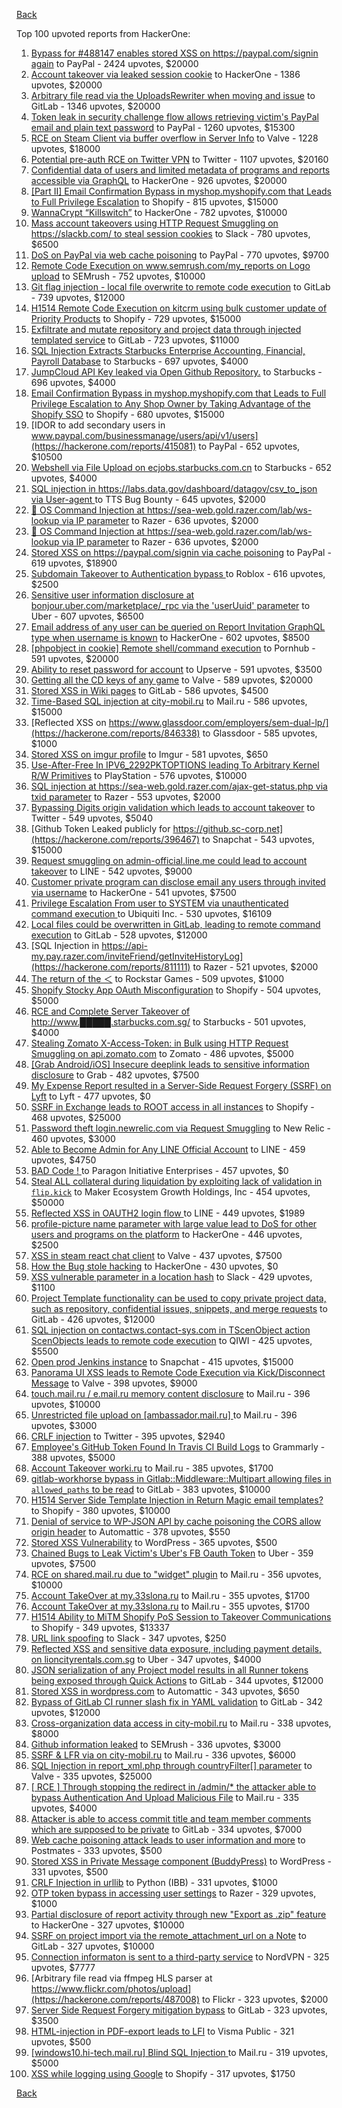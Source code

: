 [Back](../README.md)

Top 100 upvoted reports from HackerOne:

1. [Bypass for #488147 enables stored XSS on https://paypal.com/signin again](https://hackerone.com/reports/510152) to PayPal - 2424 upvotes, $20000
2. [Account takeover via leaked session cookie](https://hackerone.com/reports/745324) to HackerOne - 1386 upvotes, $20000
3. [Arbitrary file read via the UploadsRewriter when moving and issue](https://hackerone.com/reports/827052) to GitLab - 1346 upvotes, $20000
4. [Token leak in security challenge flow allows retrieving victim's PayPal email and plain text password](https://hackerone.com/reports/739737) to PayPal - 1260 upvotes, $15300
5. [RCE on Steam Client via buffer overflow in Server Info](https://hackerone.com/reports/470520) to Valve - 1228 upvotes, $18000
6. [Potential pre-auth RCE on Twitter VPN](https://hackerone.com/reports/591295) to Twitter - 1107 upvotes, $20160
7. [Confidential data of users and limited metadata of programs and reports accessible via GraphQL](https://hackerone.com/reports/489146) to HackerOne - 926 upvotes, $20000
8. [[Part II] Email Confirmation Bypass in myshop.myshopify.com that Leads to Full Privilege Escalation](https://hackerone.com/reports/796808) to Shopify - 815 upvotes, $15000
9. [WannaCrypt “Killswitch”](https://hackerone.com/reports/228648) to HackerOne - 782 upvotes, $10000
10. [Mass account takeovers using HTTP Request Smuggling on https://slackb.com/ to steal session cookies](https://hackerone.com/reports/737140) to Slack - 780 upvotes, $6500
11. [DoS on PayPal via web cache poisoning](https://hackerone.com/reports/622122) to PayPal - 770 upvotes, $9700
12. [Remote Code Execution on www.semrush.com/my_reports on Logo upload](https://hackerone.com/reports/403417) to SEMrush - 752 upvotes, $10000
13. [Git flag injection - local file overwrite to remote code execution](https://hackerone.com/reports/658013) to GitLab - 739 upvotes, $12000
14. [H1514 Remote Code Execution on kitcrm using bulk customer update of Priority Products](https://hackerone.com/reports/422944) to Shopify - 729 upvotes, $15000
15. [Exfiltrate and mutate repository and project data through injected templated service](https://hackerone.com/reports/446585) to GitLab - 723 upvotes, $11000
16. [SQL Injection Extracts Starbucks Enterprise Accounting, Financial, Payroll Database](https://hackerone.com/reports/531051) to Starbucks - 697 upvotes, $4000
17. [JumpCloud API Key leaked via Open Github Repository.](https://hackerone.com/reports/716292) to Starbucks - 696 upvotes, $4000
18. [Email Confirmation Bypass in myshop.myshopify.com that Leads to Full Privilege Escalation to Any Shop Owner by Taking Advantage of the Shopify SSO](https://hackerone.com/reports/791775) to Shopify - 680 upvotes, $15000
19. [IDOR to add secondary users in www.paypal.com/businessmanage/users/api/v1/users](https://hackerone.com/reports/415081) to PayPal - 652 upvotes, $10500
20. [Webshell via File Upload on ecjobs.starbucks.com.cn](https://hackerone.com/reports/506646) to Starbucks - 652 upvotes, $4000
21. [SQL injection in https://labs.data.gov/dashboard/datagov/csv_to_json via User-agent ](https://hackerone.com/reports/297478) to TTS Bug Bounty - 645 upvotes, $2000
22. [🐞 OS Command Injection at https://sea-web.gold.razer.com/lab/ws-lookup via IP parameter](https://hackerone.com/reports/821962) to Razer - 636 upvotes, $2000
23. [🐞 OS Command Injection at https://sea-web.gold.razer.com/lab/ws-lookup via IP parameter](https://hackerone.com/reports/821962) to Razer - 636 upvotes, $2000
24. [Stored XSS on https://paypal.com/signin via cache poisoning](https://hackerone.com/reports/488147) to PayPal - 619 upvotes, $18900
25. [Subdomain Takeover to Authentication bypass ](https://hackerone.com/reports/335330) to Roblox - 616 upvotes, $2500
26. [Sensitive user information disclosure at bonjour.uber.com/marketplace/_rpc via the 'userUuid' parameter](https://hackerone.com/reports/542340) to Uber - 607 upvotes, $6500
27. [Email address of any user can be queried on Report Invitation GraphQL type when username is known](https://hackerone.com/reports/792927) to HackerOne - 602 upvotes, $8500
28. [[phpobject in cookie] Remote shell/command execution](https://hackerone.com/reports/141956) to Pornhub - 591 upvotes, $20000
29. [Ability to reset password for account](https://hackerone.com/reports/322985) to Upserve  - 591 upvotes, $3500
30. [Getting all the CD keys of any game](https://hackerone.com/reports/391217) to Valve - 589 upvotes, $20000
31. [Stored XSS in Wiki pages](https://hackerone.com/reports/526325) to GitLab - 586 upvotes, $4500
32. [Time-Based SQL injection at city-mobil.ru](https://hackerone.com/reports/868436) to Mail.ru - 586 upvotes, $15000
33. [Reflected XSS on https://www.glassdoor.com/employers/sem-dual-lp/](https://hackerone.com/reports/846338) to Glassdoor - 585 upvotes, $1000
34. [Stored XSS on imgur profile](https://hackerone.com/reports/484434) to Imgur - 581 upvotes, $650
35. [Use-After-Free In IPV6_2292PKTOPTIONS leading To Arbitrary Kernel R/W Primitives](https://hackerone.com/reports/826026) to PlayStation - 576 upvotes, $10000
36. [SQL injection at https://sea-web.gold.razer.com/ajax-get-status.php via txid parameter](https://hackerone.com/reports/819738) to Razer - 553 upvotes, $2000
37. [Bypassing Digits origin validation which leads to account takeover](https://hackerone.com/reports/129873) to Twitter - 549 upvotes, $5040
38. [Github Token Leaked publicly for https://github.sc-corp.net](https://hackerone.com/reports/396467) to Snapchat - 543 upvotes, $15000
39. [Request smuggling on admin-official.line.me could lead to account takeover](https://hackerone.com/reports/740037) to LINE - 542 upvotes, $9000
40. [Customer private program can disclose email any users through invited via username](https://hackerone.com/reports/807448) to HackerOne - 541 upvotes, $7500
41. [Privilege Escalation From user to SYSTEM via unauthenticated command execution ](https://hackerone.com/reports/544928) to Ubiquiti Inc. - 530 upvotes, $16109
42. [Local files could be overwritten in GitLab, leading to remote command execution](https://hackerone.com/reports/587854) to GitLab - 528 upvotes, $12000
43. [SQL Injection in https://api-my.pay.razer.com/inviteFriend/getInviteHistoryLog](https://hackerone.com/reports/811111) to Razer - 521 upvotes, $2000
44. [The return of the ＜](https://hackerone.com/reports/639684) to Rockstar Games - 509 upvotes, $1000
45. [Shopify Stocky App OAuth Misconfiguration](https://hackerone.com/reports/740989) to Shopify - 504 upvotes, $5000
46. [RCE and Complete Server Takeover of http://www.█████.starbucks.com.sg/](https://hackerone.com/reports/502758) to Starbucks - 501 upvotes, $4000
47. [Stealing Zomato X-Access-Token: in Bulk using HTTP Request Smuggling on api.zomato.com](https://hackerone.com/reports/771666) to Zomato - 486 upvotes, $5000
48. [[Grab Android/iOS] Insecure deeplink leads to sensitive information disclosure](https://hackerone.com/reports/401793) to Grab - 482 upvotes, $7500
49. [My Expense Report resulted in a Server-Side Request Forgery (SSRF) on Lyft](https://hackerone.com/reports/885975) to Lyft - 477 upvotes, $0
50. [SSRF in Exchange leads to ROOT access in all instances](https://hackerone.com/reports/341876) to Shopify - 468 upvotes, $25000
51. [Password theft login.newrelic.com via Request Smuggling](https://hackerone.com/reports/498052) to New Relic - 460 upvotes, $3000
52. [Able to Become Admin for Any LINE Official Account](https://hackerone.com/reports/698579) to LINE - 459 upvotes, $4750
53. [BAD Code ! ](https://hackerone.com/reports/180074) to Paragon Initiative Enterprises - 457 upvotes, $0
54. [Steal ALL collateral during liquidation by exploiting lack of validation in `flip.kick`](https://hackerone.com/reports/684092) to Maker Ecosystem Growth Holdings, Inc - 454 upvotes, $50000
55. [Reflected XSS in OAUTH2 login flow ](https://hackerone.com/reports/697099) to LINE - 449 upvotes, $1989
56. [profile-picture name parameter with large value lead to DoS for other users and programs on the platform](https://hackerone.com/reports/764434) to HackerOne - 446 upvotes, $2500
57. [XSS in steam react chat client](https://hackerone.com/reports/409850) to Valve - 437 upvotes, $7500
58. [How the Bug stole hacking](https://hackerone.com/reports/762510) to HackerOne - 430 upvotes, $0
59. [XSS vulnerable parameter in a location hash](https://hackerone.com/reports/146336) to Slack - 429 upvotes, $1100
60. [Project Template functionality can be used to copy private project data, such as repository, confidential issues, snippets, and merge requests](https://hackerone.com/reports/689314) to GitLab - 426 upvotes, $12000
61. [SQL injection on contactws.contact-sys.com in TScenObject action ScenObjects leads to remote code execution](https://hackerone.com/reports/816254) to QIWI - 425 upvotes, $5500
62. [Open prod Jenkins instance](https://hackerone.com/reports/231460) to Snapchat - 415 upvotes, $15000
63. [Panorama UI XSS leads to Remote Code Execution via Kick/Disconnect Message](https://hackerone.com/reports/631956) to Valve - 398 upvotes, $9000
64. [touch.mail.ru / e.mail.ru memory content disclosure](https://hackerone.com/reports/513236) to Mail.ru - 396 upvotes, $10000
65. [Unrestricted file upload on [ambassador.mail.ru] ](https://hackerone.com/reports/854032) to Mail.ru - 396 upvotes, $3000
66. [CRLF injection](https://hackerone.com/reports/446271) to Twitter - 395 upvotes, $2940
67. [Employee's GitHub Token Found In Travis CI Build Logs](https://hackerone.com/reports/496937) to Grammarly - 388 upvotes, $5000
68. [Account Takeover worki.ru](https://hackerone.com/reports/744662) to Mail.ru - 385 upvotes, $1700
69. [gitlab-workhorse bypass in Gitlab::Middleware::Multipart allowing files in `allowed_paths` to be read](https://hackerone.com/reports/850447) to GitLab - 383 upvotes, $10000
70. [H1514 Server Side Template Injection in Return Magic email templates?](https://hackerone.com/reports/423541) to Shopify - 380 upvotes, $10000
71. [Denial of service to WP-JSON API by cache poisoning the CORS allow origin header](https://hackerone.com/reports/591302) to Automattic - 378 upvotes, $550
72. [Stored XSS Vulnerability](https://hackerone.com/reports/643908) to WordPress - 365 upvotes, $500
73. [Chained Bugs to Leak Victim's Uber's FB Oauth Token](https://hackerone.com/reports/202781) to Uber - 359 upvotes, $7500
74. [RCE on shared.mail.ru due to "widget" plugin](https://hackerone.com/reports/518637) to Mail.ru - 356 upvotes, $10000
75. [Account TakeOver at my.33slona.ru](https://hackerone.com/reports/773519) to Mail.ru - 355 upvotes, $1700
76. [Account TakeOver at my.33slona.ru](https://hackerone.com/reports/773519) to Mail.ru - 355 upvotes, $1700
77. [H1514 Ability to MiTM Shopify PoS Session to Takeover Communications](https://hackerone.com/reports/423467) to Shopify - 349 upvotes, $13337
78. [URL link spoofing](https://hackerone.com/reports/481472) to Slack - 347 upvotes, $250
79. [Reflected XSS and sensitive data exposure, including payment details, on lioncityrentals.com.sg](https://hackerone.com/reports/340431) to Uber - 347 upvotes, $4000
80. [JSON serialization of any Project model results in all Runner tokens being exposed through Quick Actions](https://hackerone.com/reports/509924) to GitLab - 344 upvotes, $12000
81. [Stored XSS in wordpress.com](https://hackerone.com/reports/733248) to Automattic - 343 upvotes, $650
82. [Bypass of GitLab CI runner slash fix in YAML validation](https://hackerone.com/reports/409395) to GitLab - 342 upvotes, $12000
83. [Cross-organization data access in city-mobil.ru](https://hackerone.com/reports/863983) to Mail.ru - 338 upvotes, $8000
84. [Github information leaked](https://hackerone.com/reports/676212) to SEMrush - 336 upvotes, $3000
85. [SSRF & LFR via on city-mobil.ru](https://hackerone.com/reports/748123) to Mail.ru - 336 upvotes, $6000
86. [SQL Injection in report_xml.php through countryFilter[] parameter](https://hackerone.com/reports/383127) to Valve - 335 upvotes, $25000
87. [[ RCE ] Through stopping the redirect in /admin/* the attacker able to bypass Authentication And Upload Malicious File](https://hackerone.com/reports/683957) to Mail.ru - 335 upvotes, $4000
88. [Attacker is able to access commit title and team member comments which are supposed to be private](https://hackerone.com/reports/502593) to GitLab - 334 upvotes, $7000
89. [Web cache poisoning attack leads to user information and more](https://hackerone.com/reports/492841) to Postmates - 333 upvotes, $500
90. [Stored XSS in Private Message component (BuddyPress)](https://hackerone.com/reports/487081) to WordPress - 331 upvotes, $500
91. [CRLF Injection in urllib](https://hackerone.com/reports/590020) to Python (IBB) - 331 upvotes, $1000
92. [OTP token bypass in accessing user settings](https://hackerone.com/reports/699082) to Razer - 329 upvotes, $1000
93. [Partial disclosure of report activity through new "Export as .zip" feature](https://hackerone.com/reports/182358) to HackerOne - 327 upvotes, $10000
94. [SSRF on project import via the remote_attachment_url on a Note](https://hackerone.com/reports/826361) to GitLab - 327 upvotes, $10000
95. [Connection informaton is sent to a third-party service](https://hackerone.com/reports/752402) to NordVPN - 325 upvotes, $7777
96. [Arbitrary file read via ffmpeg HLS parser at https://www.flickr.com/photos/upload](https://hackerone.com/reports/487008) to Flickr - 323 upvotes, $2000
97. [Server Side Request Forgery mitigation bypass](https://hackerone.com/reports/632101) to GitLab - 323 upvotes, $3500
98. [HTML-injection in PDF-export leads to LFI](https://hackerone.com/reports/809819) to Visma Public - 321 upvotes, $500
99. [[windows10.hi-tech.mail.ru]  Blind SQL Injection ](https://hackerone.com/reports/786044) to Mail.ru - 319 upvotes, $5000
100. [XSS while logging using Google](https://hackerone.com/reports/691611) to Shopify - 317 upvotes, $1750


[Back](../README.md)